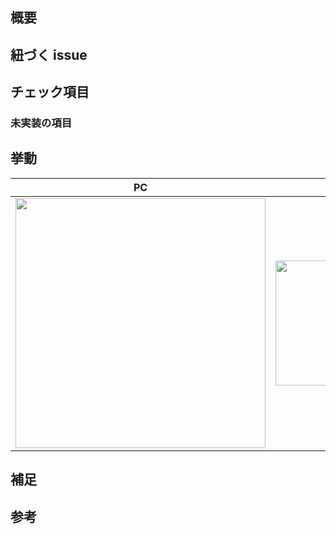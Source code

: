 ## 概要

## 紐づく issue

## チェック項目

### 未実装の項目

## 挙動
| PC | SP |
| --- | --- |
| <img src="" width="400px" /> | <img src="" width="200px" /> |

## 補足

## 参考
